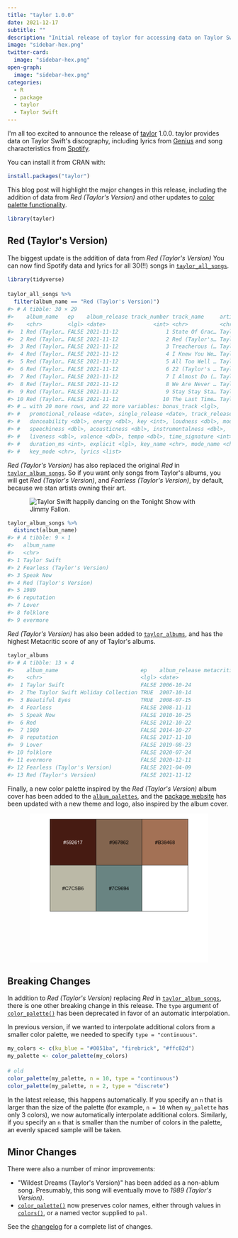 ```yaml
---
title: "taylor 1.0.0"
date: 2021-12-17
subtitle: ""
description: "Initial release of taylor for accessing data on Taylor Swift's discography."
image: "sidebar-hex.png"
twitter-card:
  image: "sidebar-hex.png"
open-graph:
  image: "sidebar-hex.png"
categories:
  - R
  - package
  - taylor
  - Taylor Swift
---
```






I'm all too excited to announce the release of [taylor](https://taylor.wjakethompson.com) 1.0.0.
taylor provides data on Taylor Swift's discography, including lyrics from [Genius](https://genius.com/artists/Taylor-swift) and song characteristics from [Spotify](https://open.spotify.com/artist/06HL4z0CvFAxyc27GXpf02).

You can install it from CRAN with:


```r
install.packages("taylor")
```

This blog post will highlight the major changes in this release, including the addition of data from *Red (Taylor's Version)* and other updates to [color palette functionality](/blog/taylor/2021-10-16-taylor-palettes/).


```r
library(taylor)
```


## Red (Taylor's Version)

The biggest update is the addition of data from *Red (Taylor's Version)*
You can now find Spotify data and lyrics for all 30(!!) songs in [`taylor_all_songs`](https://taylor.wjakethompson.com/reference/taylor_all_songs.html).


```r
library(tidyverse)

taylor_all_songs %>% 
  filter(album_name == "Red (Taylor's Version)")
#> # A tibble: 30 × 29
#>    album_name   ep    album_release track_number track_name     artist featuring
#>    <chr>        <lgl> <date>               <int> <chr>          <chr>  <chr>    
#>  1 Red (Taylor… FALSE 2021-11-12               1 State Of Grac… Taylo… <NA>     
#>  2 Red (Taylor… FALSE 2021-11-12               2 Red (Taylor's… Taylo… <NA>     
#>  3 Red (Taylor… FALSE 2021-11-12               3 Treacherous (… Taylo… <NA>     
#>  4 Red (Taylor… FALSE 2021-11-12               4 I Knew You We… Taylo… <NA>     
#>  5 Red (Taylor… FALSE 2021-11-12               5 All Too Well … Taylo… <NA>     
#>  6 Red (Taylor… FALSE 2021-11-12               6 22 (Taylor's … Taylo… <NA>     
#>  7 Red (Taylor… FALSE 2021-11-12               7 I Almost Do (… Taylo… <NA>     
#>  8 Red (Taylor… FALSE 2021-11-12               8 We Are Never … Taylo… <NA>     
#>  9 Red (Taylor… FALSE 2021-11-12               9 Stay Stay Sta… Taylo… <NA>     
#> 10 Red (Taylor… FALSE 2021-11-12              10 The Last Time… Taylo… Gary Lig…
#> # … with 20 more rows, and 22 more variables: bonus_track <lgl>,
#> #   promotional_release <date>, single_release <date>, track_release <date>,
#> #   danceability <dbl>, energy <dbl>, key <int>, loudness <dbl>, mode <int>,
#> #   speechiness <dbl>, acousticness <dbl>, instrumentalness <dbl>,
#> #   liveness <dbl>, valence <dbl>, tempo <dbl>, time_signature <int>,
#> #   duration_ms <int>, explicit <lgl>, key_name <chr>, mode_name <chr>,
#> #   key_mode <chr>, lyrics <list>
```

*Red (Taylor's Version)* has also replaced the original *Red* in [`taylor_album_songs`](https://taylor.wjakethompson.com/reference/taylor_album_songs.html).
So if you want only songs from Taylor's albums, you will get *Red (Taylor's Version)*, and *Fearless (Taylor's Version)*, by default, because we stan artists owning their art.

<img src="https://media.giphy.com/media/gromG2nn1K3Tg50ojX/giphy.gif" title="Taylor Swift happily dancing on the Tonight Show with Jimmy Fallon." alt="Taylor Swift happily dancing on the Tonight Show with Jimmy Fallon." width="80%" style="display: block; margin: auto;" />


```r
taylor_album_songs %>% 
  distinct(album_name)
#> # A tibble: 9 × 1
#>   album_name                 
#>   <chr>                      
#> 1 Taylor Swift               
#> 2 Fearless (Taylor's Version)
#> 3 Speak Now                  
#> 4 Red (Taylor's Version)     
#> 5 1989                       
#> 6 reputation                 
#> 7 Lover                      
#> 8 folklore                   
#> 9 evermore
```

*Red (Taylor's Version)* has also been added to [`taylor_albums`](https://taylor.wjakethompson.com/reference/taylor_albums.html), and has the highest Metacritic score of any of Taylor's albums.


```r
taylor_albums
#> # A tibble: 13 × 4
#>    album_name                          ep    album_release metacritic_score
#>    <chr>                               <lgl> <date>                   <int>
#>  1 Taylor Swift                        FALSE 2006-10-24                  NA
#>  2 The Taylor Swift Holiday Collection TRUE  2007-10-14                  NA
#>  3 Beautiful Eyes                      TRUE  2008-07-15                  NA
#>  4 Fearless                            FALSE 2008-11-11                  73
#>  5 Speak Now                           FALSE 2010-10-25                  77
#>  6 Red                                 FALSE 2012-10-22                  77
#>  7 1989                                FALSE 2014-10-27                  76
#>  8 reputation                          FALSE 2017-11-10                  71
#>  9 Lover                               FALSE 2019-08-23                  79
#> 10 folklore                            FALSE 2020-07-24                  88
#> 11 evermore                            FALSE 2020-12-11                  85
#> 12 Fearless (Taylor's Version)         FALSE 2021-04-09                  82
#> 13 Red (Taylor's Version)              FALSE 2021-11-12                  96
```

Finally, a new color palette inspired by the *Red (Taylor's Version)* album cover has been added to the [`album_palettes`](https://taylor.wjakethompson.com/reference/album_palettes.html), and the [package website](https://taylor.wjakethompson.com) has been updated with a new theme and logo, also inspired by the album cover.

<img src="index_files/figure-html/unnamed-chunk-7-1.png" width="80%" style="display: block; margin: auto;" />

## Breaking Changes

In addition to *Red (Taylor's Version)* replacing *Red* in [`taylor_album_songs`](https://taylor.wjakethompson.com/reference/taylor_album_songs.html), there is one other breaking change in this release.
The `type` argument of [`color_palette()`](https://taylor.wjakethompson.com/reference/color_palette.html) has been deprecated in favor of an automatic interpolation.

In previous version, if we wanted to interpolate additional colors from a smaller color palette, we needed to specify `type = "continuous"`.


```r
my_colors <- c(ku_blue = "#0051ba", "firebrick", "#ffc82d")
my_palette <- color_palette(my_colors)

# old
color_palette(my_palette, n = 10, type = "continuous")
color_palette(my_palette, n = 2, type = "discrete")
```

In the latest release, this happens automatically.
If you specify an `n` that is larger than the size of the palette (for example, `n = 10` when `my_palette` has only 3 colors), we now automatically interpolate additional colors.
Similarly, if you specify an `n` that is smaller than the number of colors in the palette, an evenly spaced sample will be taken.

## Minor Changes

There were also a number of minor improvements:

* "Wildest Dreams (Taylor's Version)" has been added as a non-ablum song. Presumably, this song will eventually move to *1989 (Taylor's Version)*.
* [`color_palette()`](https://taylor.wjakethompson.com/reference/color_palette.html) now preserves color names, either through values in [`colors()`](https://rdrr.io/r/grDevices/colors.html), or a named vector supplied to `pal`.

See the [changelog](https://taylor.wjakethompson.com/news/index.html) for a complete list of changes.
